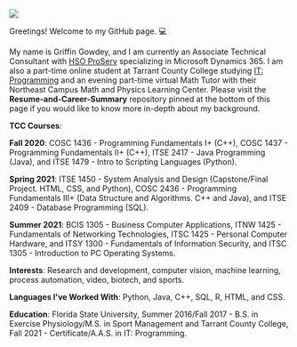 <img src = "https://img.shields.io/badge/GitHub-100000?style=for-the-badge&logo=github&logoColor=white" />

Greetings! Welcome to my GitHub page. :computer:

My name is Griffin Gowdey, and I am currently an Associate Technical Consultant with <a href = "https://www.hsoproserv.com">HSO ProServ</a> specializing in Microsoft Dynamics 365. I am also a part-time online student at Tarrant County College studying <a href = "https://www.tccd.edu/academics/courses-and-programs/programs-a-z/credit/information-technology/programming">IT: Programming</a> and an evening part-time virtual Math Tutor with their Northeast Campus Math and Physics Learning Center. Please visit the <b>Resume-and-Career-Summary</b> repository pinned at the bottom of this page if you would like to know more in-depth about my background.

<b>TCC Courses</b>:

<b>Fall 2020</b>:
COSC 1436 - Programming Fundamentals I+ (C++), COSC 1437 - Programming Fundamentals II+ (C++), ITSE 2417 - Java Programming (Java), and ITSE 1479 - Intro to Scripting Languages (Python).

<b>Spring 2021</b>:
ITSE 1450 - System Analysis and Design (Capstone/Final Project. HTML, CSS, and Python), COSC 2436 - Programming Fundamentals III+ (Data Structure and Algorithms. C++ and Java), and ITSE 2409 - Database Programming (SQL).

<b>Summer 2021</b>:
BCIS 1305 - Business Computer Applications, ITNW 1425 - Fundamentals of Networking Technologies, ITSC 1425 - Personal Computer Hardware, and ITSY 1300 - Fundamentals of Information Security, and ITSC 1305 - Introduction to PC Operating Systems.

<b>Interests</b>: Research and development, computer vision, machine learning, process automation, video, biotech, and sports.

<b>Languages I've Worked With</b>: Python, Java, C++, SQL, R, HTML, and CSS.

<b>Education</b>: Florida State University, Summer 2016/Fall 2017 - B.S. in Exercise Physiology/M.S. in Sport Management and Tarrant County College, Fall 2021 - Certificate/A.A.S. in IT: Programming.
